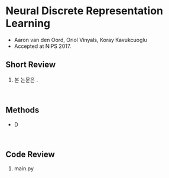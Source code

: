 # Neural Discrete Representation Learning

- Aaron van den Oord, Oriol Vinyals, Koray Kavukcuoglu
- Accepted at NIPS 2017.

## Short Review

1. 본 논문은 .

<br>

## Methods

- D

<br>

## Code Review

1. main.py 

<br>
